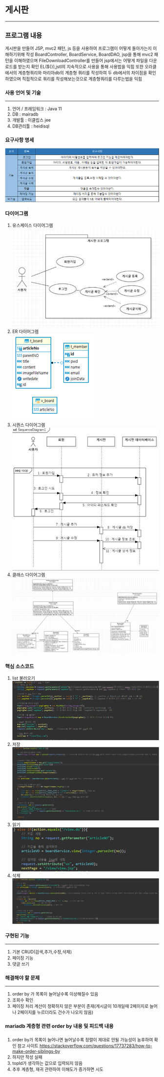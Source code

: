 # 게시판 
***
## 프로그램 내용
게시판을 만들어 JSP, mvc2 패턴, js 등을 사용하여 프로그램이 어떻게 돌아가는지 이해하기위해 작성
BoardController, BoardService, BoardDAO, jsp을 통해 mvc2 패턴을 이해하였으며
FileDownloadController를 만들어 jsp에서는 어떻게 파일을 다운로드를 받는지 확인
EL(${}),jstl의 지속적으로 사용을 통해 사용법을 익힘
또한 오라클에서의 계층형쿼리와 마리아db의 계층형 쿼리를 작성하여 두 db에서의 차이점을 확인하였으며
직접적으로 쿼리를 작성해보는것으로 계층형쿼리를 다루는법을 익힘

### 사용 언어 및 기술
***
1. 언어 / 프레임워크 : Java 11
2. DB : mairadb
3. 개발툴 : 이클립스 jee
4. DB관리툴 : heidisql

### 요구사항 명세<br/>
![CreatePlan](./image/Require.png)

### 다이어그램<br/>
1. 유스케이스 다이어그렘<br/>
![CreatePlan](./image/usecase.png)
2. ER 다이어그렘<br/>
![CreatePlan](./image/erd.PNG)
3. 시퀀스 다이어그렘<br/>
![CreatePlan](./image/seq.png)
4. 클래스 다이어그렘<br/>
![CreatePlan](./image/class.PNG)

### 핵심 소스코드
1. list 불러오기<br/>
![CreatePlan](./image/list.PNG)
2. 저장<br/>
![CreatePlan](./image/save.PNG)
3. 읽기 <br/>
![CreatePlan](./image/read.PNG)
4. 삭제 <br/>
![CreatePlan](./image/delete.PNG)

### 구현된 기능
*** 
1. 기본 CRUD(검색,추가,수정,삭제)
2. 페이징 기능
3. 댓글 쓰기

### 해결해야 할 문제
***
1. order by 가 목록이 늘어날수록 이상해질수 있음
2. 조회수 확인
3. 페이징 처리 계산이 정확하지 않은 부분이 존재(게시글이 10개일때 2페이지로 늘어나 2페이지를 누르더라도 건수가 나오지 않음)

### mariadb 계층형 관련 order by 내용 및 피드백 내용
###
1. order by가 목록이 늘어나면 늘어날수록 정렬이 제대로 안될 가능성이 농후하여 확인
참고 사이트
https://stackoverflow.com/questions/17737283/how-to-make-order-siblings-by
2. 하지만 작성 실패
3. topId가 생각하는 값으로 입력되지 않음
4. 추후 계층형, 재귀 관련하여 이해도가 증가하면 시도
